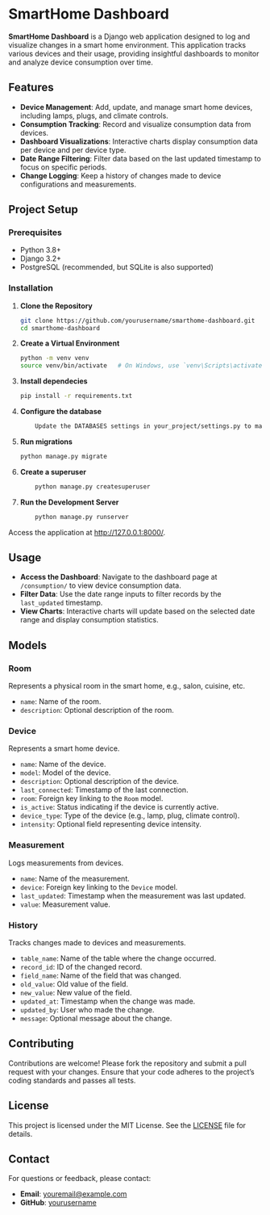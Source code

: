 # SmartHome Dashboard

**SmartHome Dashboard** is a Django web application designed to log and visualize changes in a smart home environment. This application tracks various devices and their usage, providing insightful dashboards to monitor and analyze device consumption over time.

## Features

- **Device Management**: Add, update, and manage smart home devices, including lamps, plugs, and climate controls.
- **Consumption Tracking**: Record and visualize consumption data from devices.
- **Dashboard Visualizations**: Interactive charts display consumption data per device and per device type.
- **Date Range Filtering**: Filter data based on the last updated timestamp to focus on specific periods.
- **Change Logging**: Keep a history of changes made to device configurations and measurements.

## Project Setup

### Prerequisites

- Python 3.8+
- Django 3.2+
- PostgreSQL (recommended, but SQLite is also supported)

### Installation

1. **Clone the Repository**

	```bash
   git clone https://github.com/yourusername/smarthome-dashboard.git
   cd smarthome-dashboard
 
2. **Create a Virtual Environment**

	```bash
	python -m venv venv
	source venv/bin/activate   # On Windows, use `venv\Scripts\activate`
 
3. **Install dependecies**

	```bash
	pip install -r requirements.txt

4. **Configure the database**
   	```bash
    	Update the DATABASES settings in your_project/settings.py to match your database configuration. By default, SQLite is used for simplicity.
    
5. **Run migrations**

	```bash
 	python manage.py migrate
 
6. **Create a superuser**
   	```bash
    	python manage.py createsuperuser
    
7. **Run the Development Server**
   	```bash
    	python manage.py runserver
    
Access the application at http://127.0.0.1:8000/.

## Usage

- **Access the Dashboard**: Navigate to the dashboard page at `/consumption/` to view device consumption data.
- **Filter Data**: Use the date range inputs to filter records by the `last_updated` timestamp.
- **View Charts**: Interactive charts will update based on the selected date range and display consumption statistics.

## Models

### Room

Represents a physical room in the smart home, e.g., salon, cuisine, etc.

- `name`: Name of the room.
- `description`: Optional description of the room.

### Device

Represents a smart home device.

- `name`: Name of the device.
- `model`: Model of the device.
- `description`: Optional description of the device.
- `last_connected`: Timestamp of the last connection.
- `room`: Foreign key linking to the `Room` model.
- `is_active`: Status indicating if the device is currently active.
- `device_type`: Type of the device (e.g., lamp, plug, climate control).
- `intensity`: Optional field representing device intensity.

### Measurement

Logs measurements from devices.

- `name`: Name of the measurement.
- `device`: Foreign key linking to the `Device` model.
- `last_updated`: Timestamp when the measurement was last updated.
- `value`: Measurement value.

### History

Tracks changes made to devices and measurements.

- `table_name`: Name of the table where the change occurred.
- `record_id`: ID of the changed record.
- `field_name`: Name of the field that was changed.
- `old_value`: Old value of the field.
- `new_value`: New value of the field.
- `updated_at`: Timestamp when the change was made.
- `updated_by`: User who made the change.
- `message`: Optional message about the change.

## Contributing

Contributions are welcome! Please fork the repository and submit a pull request with your changes. Ensure that your code adheres to the project’s coding standards and passes all tests.

## License

This project is licensed under the MIT License. See the [LICENSE](LICENSE) file for details.

## Contact

For questions or feedback, please contact:

- **Email**: youremail@example.com
- **GitHub**: [yourusername](https://github.com/yourusername)

